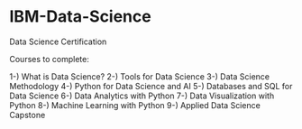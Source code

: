 # IBM-Data-Science
Data Science Certification

Courses to complete:

1-) What is Data Science?
2-) Tools for Data Science
3-) Data Science Methodology
4-) Python for Data Science and AI
5-) Databases and SQL for Data Science
6-) Data Analytics with Python
7-) Data Visualization with Python
8-) Machine Learning with Python
9-) Applied Data Science Capstone
